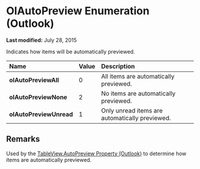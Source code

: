 
# OlAutoPreview Enumeration (Outlook)

 **Last modified:** July 28, 2015

Indicates how items will be automatically previewed.


|**Name**|**Value**|**Description**|
|:-----|:-----|:-----|
| **olAutoPreviewAll**|0|All items are automatically previewed. |
| **olAutoPreviewNone**|2|No items are automatically previewed.|
| **olAutoPreviewUnread**|1|Only unread items are automatically previewed.|

## Remarks

Used by the  [TableView.AutoPreview Property (Outlook)](51d20d34-5a2f-03f6-cfea-2279d286f067.md) to determine how items are automatically previewed.

